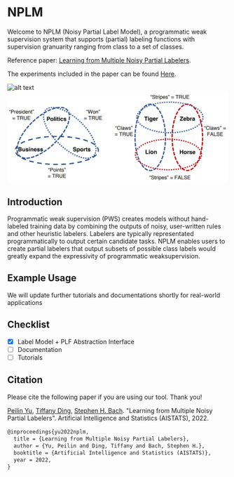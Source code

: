 # NPLM
Welcome to NPLM (Noisy Partial Label Model), a programmatic weak supervision system that supports (partial) labeling functions with supervision granuarity ranging from class to a set of classes.

Reference paper: [Learning from Multiple Noisy Partial Labelers](https://arxiv.org/pdf/2106.04530.pdf).

The experiments included in the paper can be found [Here](https://github.com/BatsResearch/yu-aistats22-code).

![alt text](assets/nplm_poster.png)
![alt text](assets/example.png)
## Introduction
Programmatic weak supervision (PWS) creates models without hand-labeled training
data by combining the outputs of noisy, user-written rules and other heuristic
labelers. Labelers are typically representated programmatically to output certain candidate tasks. 
NPLM enables users to create partial labelers that output subsets of possible class labels would
greatly expand the expressivity of programmatic weaksupervision.


## Example Usage

We will update further tutorials and documentations shortly for real-world applications

## Checklist

- [x] Label Model + PLF Abstraction Interface
- [ ] Documentation
- [ ] Tutorials

<!-- ## Contact

Please feel free to reach out to the author at <first_name>_<last_name>@brown.edu regarding any questions! -->

## Citation

Please cite the following paper if you are using our tool. Thank you!

[Peilin Yu](https://www.yupeilin.com), [Tiffany Ding](https://tiffanyding.github.io/), [Stephen H. Bach](http://cs.brown.edu/people/sbach/). "Learning from Multiple Noisy Partial Labelers". Artificial Intelligence and Statistics (AISTATS), 2022.

```
@inproceedings{yu2022nplm,
  title = {Learning from Multiple Noisy Partial Labelers}, 
  author = {Yu, Peilin and Ding, Tiffany and Bach, Stephen H.}, 
  booktitle = {Artificial Intelligence and Statistics (AISTATS)}, 
  year = 2022, 
}
```

